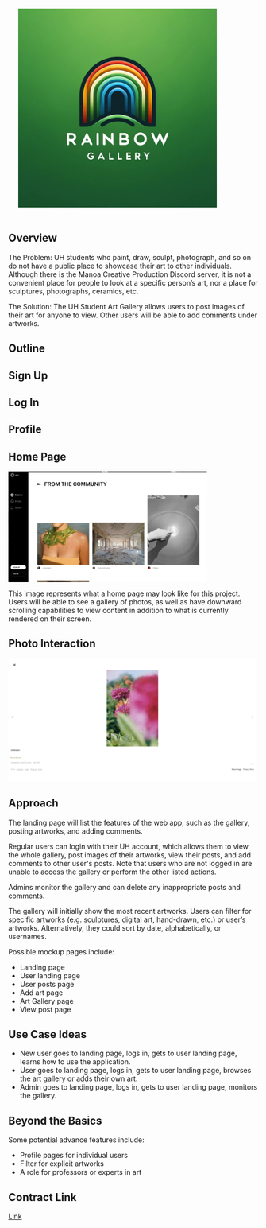 <img width="400px" class="text-center p-4" align="center" style="padding:20px" src="/Images/logo.png">

## Overview

The Problem: UH students who paint, draw, sculpt, photograph, and so on do not have a public place to showcase their art to other individuals. Although there is the Manoa Creative Production Discord server, it is not a convenient place for people to look at a specific person’s art, nor a place for sculptures, photographs, ceramics, etc.

The Solution: The UH Student Art Gallery allows users to post images of their art for anyone to view. Other users will be able to add comments under artworks.

## Outline

## Sign Up 


## Log In 


## Profile


## Home Page 

<img width="400px" class="text-center p-4" align="center" src="/Images/pages/home-page.png">

This image represents what a home page may look like for this project. Users will be able to see a gallery of photos, as well as have downward scrolling capabilities to view content in addition to what is currently rendered on their screen. 

## Photo Interaction
<img src="/Images/pages/photo_interaction_page.png" width="500px">


## Approach

The landing page will list the features of the web app, such as the gallery, posting artworks, and adding comments.

Regular users can login with their UH account, which allows them to view the whole gallery, post images of their artworks, view their posts, and add comments to other user's posts. Note that users who are not logged in are unable to access the gallery or perform the other listed actions.

Admins monitor the gallery and can delete any inappropriate posts and comments.

The gallery will initially show the most recent artworks. Users can filter for specific artworks (e.g. sculptures, digital art, hand-drawn, etc.) or user’s artworks. Alternatively, they could sort by date, alphabetically, or usernames.

Possible mockup pages include:
* Landing page
* User landing page
* User posts page
* Add art page
* Art Gallery page
* View post page

## Use Case Ideas

* New user goes to landing page, logs in, gets to user landing page, learns how to use the application.
* User goes to landing page, logs in, gets to user landing page, browses the art gallery or adds their own art.
* Admin goes to landing page, logs in, gets to user landing page, monitors the gallery.

## Beyond the Basics

Some potential advance features include:
* Profile pages for individual users
* Filter for explicit artworks
* A role for professors or experts in art


## Contract Link 
[Link](https://docs.google.com/document/d/1cbQv4htZbSGHQxj_0gbgDfSVIsTfvkACISIYMw3NIY0/edit)
